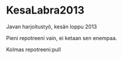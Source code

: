 KesaLabra2013
=============

Javan harjoitustyö, kesän loppu 2013


Pieni repotreeni vain, ei ketaan sen enempaa.

Kolmas repotreeni:pull
